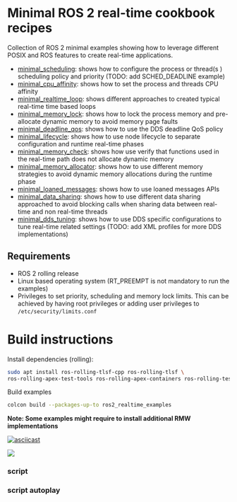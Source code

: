 # Minimal ROS 2 real-time cookbook recipes

Collection of ROS 2 minimal examples showing how to leverage different POSIX and ROS features to
create real-time applications.

* [minimal_scheduling](minimal_scheduling/README.md): shows how to configure the process or thread(s
) scheduling policy and
 priority (TODO: add SCHED_DEADLINE example)
* [minimal_cpu_affinity](minimal_cpu_affinity/README.md): shows how to set the process and threads CPU affinity
* [minimal_realtime_loop](minimal_realtime_loop/README.md): shows different approaches to created typical real-time time based loops
* [minimal_memory_lock](minimal_memory_lock/README.md): shows how to lock the process memory and
 pre-allocate dynamic memory to avoid memory page faults
* [minimal_deadline_qos](minimal_deadline_qos/README.md): shows how to use the DDS deadline QoS policy
* [minimal_lifecycle](minimal_lifecycle/README.md): shows how to use node lifecycle to separate configuration and runtime
 real-time phases
* [minimal_memory_check](minimal_memory_check/README.md): shows how use verify that functions used in the real-time path
does not allocate dynamic memory
* [minimal_memory_allocator](minimal_memory_allocator/README.md): shows how to use different memory strategies to avoid dynamic
 memory allocations during the runtime phase
* [minimal_loaned_messages](minimal_loaned_messages/README.md): shows how to use loaned messages APIs
* [minimal_data_sharing](minimal_data_sharing/README.md): shows how to use different data sharing approached to avoid
 blocking calls when sharing data between real-time and non real-time threads 
* [minimal_dds_tuning](minimal_dds_tuning/README.md): shows how to use DDS specific configurations to tune real-time
 related settings (TODO: add XML profiles for more DDS implementations)


## Requirements

- ROS 2 rolling release
- Linux based operating system (RT_PREEMPT is not mandatory to run the examples)
- Privileges to set priority, scheduling and memory lock limits. This can be achieved by having
 root privileges or adding user privileges to `/etc/security/limits.conf`

# Build instructions

Install dependencies (rolling):

```bash
sudo apt install ros-rolling-tlsf-cpp ros-rolling-tlsf \
ros-rolling-apex-test-tools ros-rolling-apex-containers ros-rolling-test-msgs -y
```

Build examples

```bash
colcon build --packages-up-to ros2_realtime_examples
```

**Note: Some examples might require to install additional RMW implementations**

[![asciicast](https://asciinema.org/a/vCZaNmDUIf0vx7ApcmJyKLTpP.svg)](https://asciinema.org/a/vCZaNmDUIf0vx7ApcmJyKLTpP)

<a href="https://asciinema.org/a/vCZaNmDUIf0vx7ApcmJyKLTpP" target="_blank"><img src="https://asciinema.org/a/vCZaNmDUIf0vx7ApcmJyKLTpP.svg" /></a>

### script

<script id="asciicast-vCZaNmDUIf0vx7ApcmJyKLTpP" src="https://asciinema.org/a/vCZaNmDUIf0vx7ApcmJyKLTpP.js" async></script>

### script autoplay
<script src="https://asciinema.org/a/14.js" id="asciicast-vCZaNmDUIf0vx7ApcmJyKLTpP" async data-autoplay="true" data-size="big"></script>
